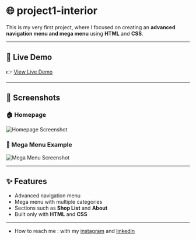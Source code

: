 # 🌐  project1-interior

This is my very first project, where I focused on creating an **advanced navigation menu and mega menu** using **HTML** and **CSS**.  
 
---

## 🚀 Live Demo  
👉 [View Live Demo](https://pegahmobasheri.github.io/project1-interior/)  

---

## 📸 Screenshots  

### 🏠 Homepage  
![Homepage Screenshot](https://github.com/PegahMobasheri/project1-interior/commit/9e3983fb4aaf71b1c341c8e3121202de51bf17d9#diff-2d908661f227cc981ae53ed285ff17a6aa68bf1594706dd5fb83cd35ff8012ad.PNG)  

### 📑 Mega Menu Example  
![Mega Menu Screenshot](https://github.com/PegahMobasheri/project1-interior/commit/9e3983fb4aaf71b1c341c8e3121202de51bf17d9#diff-3ed4c575f0d4cd4d7383610168d2a0304141ff21e4503e9b07a303f64b2d4c7f)  

---

## ✨ Features  
- Advanced navigation menu  
- Mega menu with multiple categories  
- Sections such as **Shop List** and **About**  
- Built only with **HTML** and **CSS**  

---
- How to reach me : with my [instagram](https://www.instagram.com/pegahmobasherii) and [linkedin](https://www.linkedin.com/in/pegah-mobasheri)




